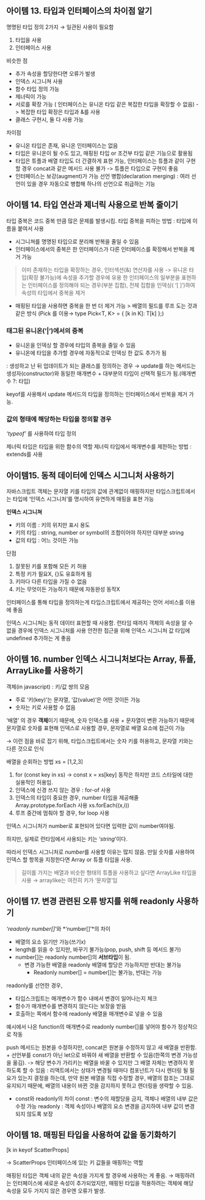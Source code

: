 ## 아이템 13. 타입과 인터페이스의 차이점 알기

명명된 타입 정의 2가지 → 일관된 사용이 필요함

1. 타입을 사용
2. 인터페이스 사용

비슷한 점

- 추가 속성을 할당한다면 오류가 발생
- 인덱스 시그니쳐 사용
- 함수 타입 정의 가능
- 제너릭이 가능
- 서로를 확장 가능 ( 인터페이스는 유니온 타입 같은 복잡한 타입을 확장할 수 없음) -> 복잡한 타입 확장은 타입과 &를 사용
- 클래스 구현시, 둘 다 사용 가능

차이점

- 유니온 타입은 존재, 유니온 인터페이스는 없음
- 타입은 유니온이 될 수도 있고, 매핑된 타입 or 조건부 타입 같은 기능으로 활용됨
- 타입은 튜플과 배열 타입도 더 간결하게 표현 가능, 인터페이스는 튜플과 같이 구현할 경우 concat과 같은 메서드 사용 불가 -> 튜플은 타입으로 구현이 좋음
- 인터페이스는 보강(augment)가 가능
선언 병합(declaration merging) : 여러 선언이 있을 경우 자동으로 병합해 하나의 선언으로 취급하는 기능


## 아이템 14. 타입 연산과 제너릭 사용으로 반복 줄이기

타입 중복은 코드 중복 만큼 많은 문제를 발생시킴.
타입 중복을 피하는 방법 : 타입에 이름을 붙여서 사용

- 시그니쳐를 명명된 타입으로 분리해 반복을 줄일 수 있음
- 인터페이스에서의 중복은 한 인터페이스가 다른 인터페이스를 확장해서 반복을 제거 가능

> 이미 존재하는 타입을 확장하는 경우, 인터섹션(&) 연산자를 사용 -> 유니온 타입(확장 불가능)에 속성을 추가할 경우에 유용
한 인터페이스의 일부분을 표현하는 인터페이스를 정의해야 되는 경우(부분 집합), 전체 집합을 인덱싱( ‘[ ]’)하여 속성의 타입에서 중복을 제거
> 
- 매핑된 타입을 사용하면 중복을 한 번 더 제거 가능 > 배열의 필드를 루프 도는 것과 같은 방식 (Pick 를 이용→ type Pick<T, K> = { [k in K]: T[k] };)

### 태그된 유니온(’|’)에서의 중복

- 유니온을 인덱싱 할 경우에 타입의 중복을 줄일 수 있음
- 유니온에 타입을 추가할 경우에 자동적으로 인덱싱 한 값도 추가가 됨

: 생성하고 난 뒤 업데이트가 되는 클래스를 정의하는 경우 → update를 하는 메서드는 생성자(constructor)와 동일한 매개변수 + 대부분의 타입이 선택적 필드가 됨.(매개변수 ?: 타입) 

keyof를 사용해서 update 메서드의 타입을 정의하는 인터페이스에서 반복을 제거 가능.

### 값의 형태에 해당하는 타입을 정의할 경우

*‘typeof’* 를 사용하여 타입 정의

제너릭 타입은 타입을 위한 함수의 역할
제너릭 타입에서 매개변수를 제한하는 방법 : extends를 사용


## **아이템15. 동적 데이터에 인덱스 시그니처 사용하기**

자바스크립트 객체는 문자열 키를 타입의 값에 관계없이 매핑하지만 타입스크립트에서는 타입에 ‘인덱스 시그니처’를 명시하여 유연하게 매핑을 표현 가능

**인덱스 시그니쳐**

- 키의 이름 : 키의 위치만 표시 용도
- 키의 타입 : string, number or symbol의 조합이어야 하지만 대부분 string
- 값의 타입 : 어느 것이든 가능

단점

1. 잘못된 키를 포함해 모든 키 허용
2. 특정 키가 필요X, {}도 유효하게 됨
3. 키마다 다른 타입을 가질 수 없음
4. 키는 무엇이든 가능하기 때문에 자동완성 동작X

인터페이스를 통해 타입을 정의하는게 타입스크립트에서 제공하는 언어 서비스를 이용에 좋음

인덱스 시그니쳐는 동적 데이터 표현할 때 사용함.
런타임 때까지 객체의 속성을 알 수 없을 경우에 인덱스 시그니처를 사용
안전한 접근을 위해 인덱스 시그니처 값 타입에 undefined 추가하는 게 좋음


## 아이템 16. number 인덱스 시그니처보다는 Array, 튜플, ArrayLike를 사용하기

객체(in javascript) : 키/값 쌍의 모음

- 주로 ‘키(key)’는 문자열, ‘값(value)’은 어떤 것이든 가능
- 숫자는 키로 사용할 수 없음

‘배열’ 의 경우 **객체**이기 때문에, 숫자 인덱스를 사용 + 문자열이 변환 가능하기 때문에 문자열로 숫자를 표현해 인덱스로 사용할 경우, 문자열로 배열 요소에 접근이 가능

→ 이런 점을 바로 잡기 위해, 타입스크립트에서는 숫자 키를 허용하고, 문자열 키와는 다른 것으로 인식

배열을 순회하는 방법
xs = [1,2,3]

1. for (const key in xs) →  const x = xs[key] 동작은 하지만 코드 스타일에 대한 실용적인 허용임.
2. 인덱스에 신경 쓰지 않는 경우 : for-of 사용
3. 인덱스의 타입이 중요한 경우, number 타입을 제공해줄 Array.prototype.forEach 사용
xs.forEach((x,i))
4. 루프 중간에 멈춰야 할 경우, for loop 사용

인덱스 시그니처가 number로 표현되어 있다면 입력한 값이 number여야됨.

하지만, 실제로 런타임에서 사용되는 키는 ‘*string*’이다. 

따라서 인덱스 시그니처로 *number*를 사용할 이유는 많지 않음. 만일 숫자를 사용하여 인덱스 할 항목을 지정한다면 Array or 튜플 타입을 사용.

> 길이를 가지는 배열과 비슷한 형태의 튜플을 사용하고 싶다면 ArrayLike 타입을 사용 → arraylike는 여전히 키가 ‘문자열’임
> 


## 아이템 17. 변경 관련된 오류 방지를 위해 readonly 사용하기

*‘readonly number[]*’와 *‘number[]’*의 차이

- 배열의 요소 읽기만 가능(쓰기x)
- length를 읽을 수 있지만, 바꾸기 불가능(pop, push, shift 등 메서드 불가)
- number[]는 readonly number[]의 **서브타입**이 됨.
    - 변경 가능한 배열을 readonly 배열에 할당은 가능하지만 반대는 불가능
        - Readonly number[] = number[]는 불가능, 반대는 가능

readonly를 선언한 경우,

- 타입스크립트는 매개변수가 함수 내에서 변경이 일어나는지 체크
- 함수가 매개변수를 변경하지 않는다는 보장을 받음
- 호출하는 쪽에서 함수에 readonly 배열을 매개변수로 넣을 수 있음

예시에서 나온 function의 매개변수로 readonly number[]를 넣어야 함수가 정상적으로 작동

push 메서드는 원본을 수정하지만, concat은 원본을 수정하지 않고 새 배열을 반환함. + 선언부를 const가 아닌 let으로 바꿔야 새 배열을 반환할 수 있음(한쪽의 변경 가능성을 옮김). -> 해당 변수가 가리키는 배열을 바꿀 수 있지만 그 배열 자체는 변경하지 못하도록 할 수 있음
: 리액트에서는 상태가 변경될 때마다 컴포넌트가 다시 렌더링 될 필요가 있는지 결정을 하는데, 만약 원본 배열을 직접 수정할 경우, 배열의 참조는 그대로 유지되기 때문에, 배열의 내용이 바뀐 것을 감지하지 못하고 렌더링을 생략할 수 있음.

- const와 readonly의 차이
const : 변수의 재할당을 금지, 객체나 배열의 내부 값은 수정 가능
readonly : 객체 속성이나 배열의 요소 변경을 금지하여 내부 값이 변경되지 않도록 보장


## 아이템 18.  매핑된 타입을 사용하여 값을 동기화하기

[k in keyof ScatterProps] 

→ ScatterProps 인터페이스에 있는 키 값들을 매핑하는 역할

매핑된 타입은 객체 내의 같은 속성을 가지게 할 경우에 사용하는 게 좋음.
→ 매핑하려는 인터페이스에 새로운 속성이 추가되었지만, 매핑된 타입을 적용하려는 객체에 해당 속성을 모두 가지지 않은 경우엔 오류가 발생.
